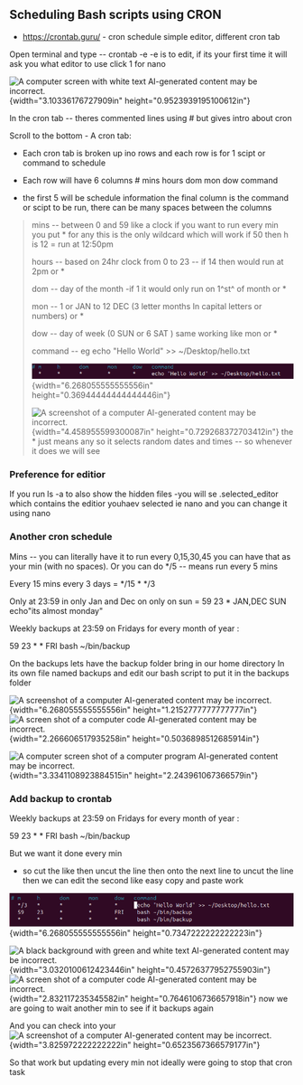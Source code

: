 ## Scheduling Bash scripts using CRON

-   <https://crontab.guru/> - cron schedule simple editor, different
    cron tab

Open terminal and type -- crontab -e -e is to edit, if its your first
time it will ask you what editor to use click 1 for nano

![A computer screen with white text AI-generated content may be
incorrect.](vertopal_f009ea02842d4fe0a28e97064ab9d7b9/media/image1.png){width="3.10336176727909in"
height="0.9523939195100612in"}

In the cron tab -- theres commented lines using \# but gives intro about
cron

Scroll to the bottom - A cron tab:

-   Each cron tab is broken up ino rows and each row is for 1 scipt or
    command to schedule

-   Each row will have 6 columns \# mins hours dom mon dow command

-   the first 5 will be schedule information the final column is the
    command or scipt to be run, there can be many spaces between the
    columns

> mins -- between 0 and 59 like a clock if you want to run every min you
> put \* for any this is the only wildcard which will work if 50 then h
> is 12 = run at 12:50pm
>
> hours -- based on 24hr clock from 0 to 23 -- if 14 then would run at
> 2pm or \*
>
> dom -- day of the month -if 1 it would only run on 1^st^ of month or
> \*
>
> mon -- 1 or JAN to 12 DEC (3 letter months In capital letters or
> numbers) or \*
>
> dow -- day of week (0 SUN or 6 SAT ) same working like mon or \*
>
> command -- eg echo "Hello World" \>\> \~/Desktop/hello.txt
>
> ![](vertopal_f009ea02842d4fe0a28e97064ab9d7b9/media/image2.png){width="6.268055555555556in"
> height="0.36944444444444446in"}
>
> ![A screenshot of a computer AI-generated content may be
> incorrect.](vertopal_f009ea02842d4fe0a28e97064ab9d7b9/media/image3.png){width="4.458955599300087in"
> height="0.729268372703412in"} the \* just means any so it selects
> random dates and times -- so whenever it does we will see

### Preference for editior

If you run ls -a to also show the hidden files -you will se
.selected_editor which contains the editior youhaev selected ie nano and
you can change it using nano

### Another cron schedule 

Mins -- you can literally have it to run every 0,15,30,45 you can have
that as your min (with no spaces). Or you can do \*/5 -- means run every
5 mins

Every 15 mins every 3 days = \*/15 \* \*/3

Only at 23:59 in only Jan and Dec on only on sun = 59 23 \* JAN,DEC SUN
echo"its almost monday"

Weekly backups at 23:59 on Fridays for every month of year :

59 23 \* \* FRI bash \~/bin/backup

On the backups lets have the backup folder bring in our home directory
In its own file named backups and edit our bash script to put it in the
backups folder

![A screenshot of a computer AI-generated content may be
incorrect.](vertopal_f009ea02842d4fe0a28e97064ab9d7b9/media/image4.png){width="6.268055555555556in"
height="1.2152777777777777in"}![A screen shot of a computer code
AI-generated content may be
incorrect.](vertopal_f009ea02842d4fe0a28e97064ab9d7b9/media/image5.png){width="2.266606517935258in"
height="0.5036898512685914in"}

![A computer screen shot of a computer program AI-generated content may
be
incorrect.](vertopal_f009ea02842d4fe0a28e97064ab9d7b9/media/image6.png){width="3.3341108923884515in"
height="2.243961067366579in"}

### Add backup to crontab

Weekly backups at 23:59 on Fridays for every month of year :

59 23 \* \* FRI bash \~/bin/backup

But we want it done every min

-   so cut the like then uncut the line then onto the next line to uncut
    the line then we can edit the second like easy copy and paste work

![](vertopal_f009ea02842d4fe0a28e97064ab9d7b9/media/image7.png){width="6.268055555555556in"
height="0.7347222222222223in"}

![A black background with green and white text AI-generated content may
be
incorrect.](vertopal_f009ea02842d4fe0a28e97064ab9d7b9/media/image8.png){width="3.0320100612423446in"
height="0.45726377952755903in"} ![A screen shot of a computer code
AI-generated content may be
incorrect.](vertopal_f009ea02842d4fe0a28e97064ab9d7b9/media/image9.png){width="2.832117235345582in"
height="0.7646106736657918in"} now we are going to wait another min to
see if it backups again

And you can check into your ![A screenshot of a computer AI-generated
content may be
incorrect.](vertopal_f009ea02842d4fe0a28e97064ab9d7b9/media/image10.png){width="3.825972222222222in"
height="0.6523567366579177in"}

So that work but updating every min not ideally were going to stop that
cron task
